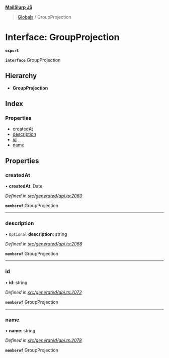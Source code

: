**[MailSlurp JS](../README.md)**

> [Globals](../README.md) / GroupProjection

# Interface: GroupProjection

**`export`** 

**`interface`** GroupProjection

## Hierarchy

* **GroupProjection**

## Index

### Properties

* [createdAt](groupprojection.md#createdat)
* [description](groupprojection.md#description)
* [id](groupprojection.md#id)
* [name](groupprojection.md#name)

## Properties

### createdAt

•  **createdAt**: Date

*Defined in [src/generated/api.ts:2060](https://github.com/mailslurp/mailslurp-client/blob/a36d929/src/generated/api.ts#L2060)*

**`memberof`** GroupProjection

___

### description

• `Optional` **description**: string

*Defined in [src/generated/api.ts:2066](https://github.com/mailslurp/mailslurp-client/blob/a36d929/src/generated/api.ts#L2066)*

**`memberof`** GroupProjection

___

### id

•  **id**: string

*Defined in [src/generated/api.ts:2072](https://github.com/mailslurp/mailslurp-client/blob/a36d929/src/generated/api.ts#L2072)*

**`memberof`** GroupProjection

___

### name

•  **name**: string

*Defined in [src/generated/api.ts:2078](https://github.com/mailslurp/mailslurp-client/blob/a36d929/src/generated/api.ts#L2078)*

**`memberof`** GroupProjection
